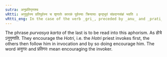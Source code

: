 ```yaml
---
sutra: अनुप्रतिगृणश्च
vRtti: अनुपूर्वस्य प्रतिपूर्वस्य च शृणातेः कारकं पूर्वस्याः क्रियायाः कृत्तृभूतं संप्रदानसंज्ञं भवति ॥
vRtti_eng: In the case of the verb _gri_, preceded by _anu_ and _prati_, and meaning \"to encourage by repeating\", the person who was the agent of the prior action, which is repeated, is called _Sampradana_.
---
```

The phrase _purvasya_ _karta_ of the last is to be read into this aphorism. As होत्रे ऽनुगृणाति. They encourage the _Hotri_, i.e. the _Hotri_ priest invokes first, the others then follow him in invocation and by so doing encourage him. The word अनुगरः and प्रतिगरः mean encouraging the invoker.
